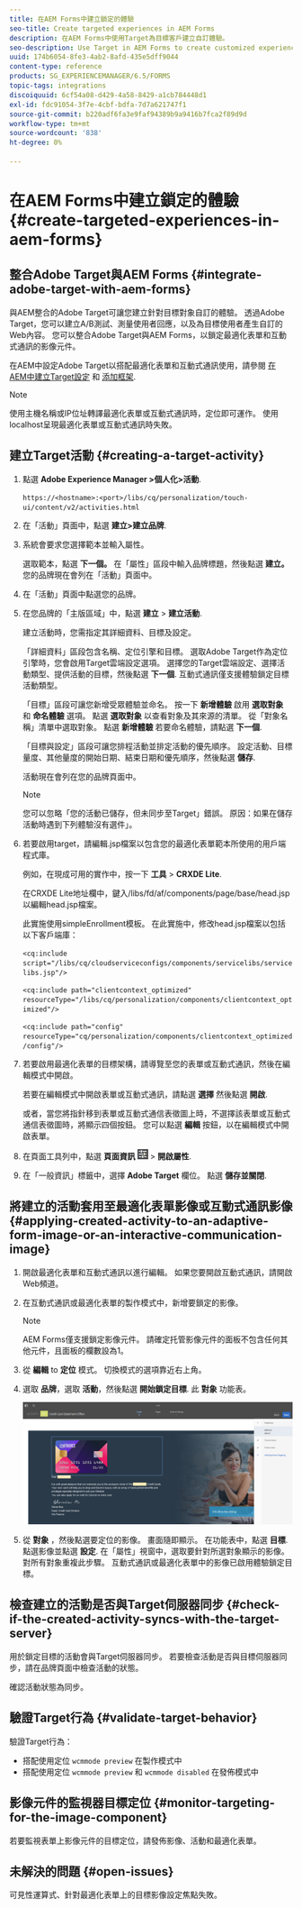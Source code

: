 ```yaml
---
title: 在AEM Forms中建立鎖定的體驗
seo-title: Create targeted experiences in AEM Forms
description: 在AEM Forms中使用Target為目標客戶建立自訂體驗。
seo-description: Use Target in AEM Forms to create customized experiences for targeted customers.
uuid: 174b6054-8fe3-4ab2-8afd-435e5dff9044
content-type: reference
products: SG_EXPERIENCEMANAGER/6.5/FORMS
topic-tags: integrations
discoiquuid: 6cf54a08-d429-4a58-8429-a1cb784448d1
exl-id: fdc91054-3f7e-4cbf-bdfa-7d7a621747f1
source-git-commit: b220adf6fa3e9faf94389b9a9416b7fca2f89d9d
workflow-type: tm+mt
source-wordcount: '838'
ht-degree: 0%

---
```


# 在AEM Forms中建立鎖定的體驗 {#create-targeted-experiences-in-aem-forms}

## 整合Adobe Target與AEM Forms {#integrate-adobe-target-with-aem-forms}

與AEM整合的Adobe Target可讓您建立針對目標對象自訂的體驗。 透過Adobe Target，您可以建立A/B測試、測量使用者回應，以及為目標使用者產生自訂的Web內容。 您可以整合Adobe Target與AEM Forms，以鎖定最適化表單和互動式通訊的影像元件。

在AEM中設定Adobe Target以搭配最適化表單和互動式通訊使用，請參閱 [在AEM中建立Target設定](/help/sites-administering/target.md) 和 [添加框架](/help/sites-administering/target.md).

>[!NOTE]
>
>使用主機名稱或IP位址轉譯最適化表單或互動式通訊時，定位即可運作。 使用localhost呈現最適化表單或互動式通訊時失敗。

## 建立Target活動 {#creating-a-target-activity}

1. 點選 **Adobe Experience Manager >個人化>活動**.

   `https://<hostname>:<port>/libs/cq/personalization/touch-ui/content/v2/activities.html`

1. 在「活動」頁面中，點選 **建立>建立品牌**.
1. 系統會要求您選擇範本並輸入屬性。

   選取範本，點選 **下一個。** 在「屬性」區段中輸入品牌標題，然後點選 **建立。**
您的品牌現在會列在「活動」頁面中。

1. 在「活動」頁面中點選您的品牌。
1. 在您品牌的「主版區域」中，點選 **建立** > **建立活動**.

   建立活動時，您需指定其詳細資料、目標及設定。

   「詳細資料」區段包含名稱、定位引擎和目標。 選取Adobe Target作為定位引擎時，您會啟用Target雲端設定選項。 選擇您的Target雲端設定、選擇活動類型、提供活動的目標，然後點選 **下一個**. 互動式通訊僅支援體驗鎖定目標活動類型。

   「目標」區段可讓您新增受眾體驗並命名。 按一下 **新增體驗** 啟用 **選取對象** 和 **命名體驗** 選項。 點選 **選取對象** 以查看對象及其來源的清單。 從「對象名稱」清單中選取對象。 點選 **新增體驗** 若要命名體驗，請點選 **下一個**.

   「目標與設定」區段可讓您排程活動並排定活動的優先順序。 設定活動、目標量度、其他量度的開始日期、結束日期和優先順序，然後點選 **儲存**.

   活動現在會列在您的品牌頁面中。

   >[!NOTE]
   >
   >您可以忽略「您的活動已儲存，但未同步至Target」錯誤。 原因：如果在儲存活動時遇到下列體驗沒有選件」。

1. 若要啟用target，請編輯.jsp檔案以包含您的最適化表單範本所使用的用戶端程式庫。

   例如，在現成可用的實作中，按一下 **工具** >  **CRXDE Lite**.

   在CRXDE Lite地址欄中，鍵入/libs/fd/af/components/page/base/head.jsp以編輯head.jsp檔案。

   此實施使用simpleEnrollment模板。 在此實施中，修改head.jsp檔案以包括以下客戶端庫：

   `<cq:include script="/libs/cq/cloudserviceconfigs/components/servicelibs/servicelibs.jsp"/>`

   `<cq:include path="clientcontext_optimized" resourceType="/libs/cq/personalization/components/clientcontext_optimized"/>`

   `<cq:include path="config" resourceType="cq/personalization/components/clientcontext_optimized/config"/>`

1. 若要啟用最適化表單的目標架構，請導覽至您的表單或互動式通訊，然後在編輯模式中開啟。

   若要在編輯模式中開啟表單或互動式通訊，請點選 **選擇** 然後點選 **開啟**.

   或者，當您將指針移到表單或互動式通信表徵圖上時，不選擇該表單或互動式通信表徵圖時，將顯示四個按鈕。 您可以點選 **編輯** 按鈕，以在編輯模式中開啟表單。

1. 在頁面工具列中，點選 **頁面資訊** ![主題選項](assets/theme-options.png) > **開啟屬性**.
1. 在「一般資訊」標籤中，選擇 **Adobe Target** 欄位。 點選 **儲存並關閉**.

## 將建立的活動套用至最適化表單影像或互動式通訊影像 {#applying-created-activity-to-an-adaptive-form-image-or-an-interactive-communication-image}

1. 開啟最適化表單和互動式通訊以進行編輯。 如果您要開啟互動式通訊，請開啟Web頻道。

1. 在互動式通訊或最適化表單的製作模式中，新增要鎖定的影像。

   >[!NOTE]
   >
   >AEM Forms僅支援鎖定影像元件。 請確定托管影像元件的面板不包含任何其他元件，且面板的欄數設為1。

1. 從 **編輯** to **定位** 模式。 切換模式的選項靠近右上角。
1. 選取 **品牌**，選取 **活動**，然後點選 **開始鎖定目標**. 此 **對象** 功能表。

   ![定位功能表](assets/targeting-menu.png)

1. 從 **對象** ，然後點選要定位的影像。 畫面隨即顯示。 在功能表中，點選 **目標**. 點選影像並點選 **設定**. 在「屬性」視窗中，選取要針對所選對象顯示的影像。 對所有對象重複此步驟。 互動式通訊或最適化表單中的影像已啟用體驗鎖定目標。

## 檢查建立的活動是否與Target伺服器同步 {#check-if-the-created-activity-syncs-with-the-target-server}

用於鎖定目標的活動會與Target伺服器同步。 若要檢查活動是否與目標伺服器同步，請在品牌頁面中檢查活動的狀態。

確認活動狀態為同步。

## 驗證Target行為 {#validate-target-behavior}

驗證Target行為：

* 搭配使用定位 `wcmmode preview` 在製作模式中
* 搭配使用定位 `wcmmode preview` 和 `wcmmode disabled` 在發佈模式中

## 影像元件的監視器目標定位 {#monitor-targeting-for-the-image-component}

若要監視表單上影像元件的目標定位，請發佈影像、活動和最適化表單。

## 未解決的問題 {#open-issues}

可見性運算式、針對最適化表單上的目標影像設定焦點失敗。

